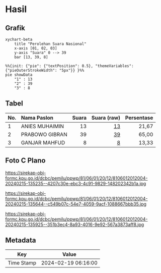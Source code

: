 # Hasil

## Grafik

```mermaid
xychart-beta
    title "Perolehan Suara Nasional"
    x-axis [01, 02, 03]
    y-axis "Suara" 0 --> 39
    bar [13, 39, 8]
```

```mermaid
%%{init: {"pie": {"textPosition": 0.5}, "themeVariables": {"pieOuterStrokeWidth": "5px"}} }%%
pie showData
    "1" : 13
    "2" : 39
    "3" : 8
```

## Tabel

| No. | Nama Paslon    | Suara | Suara (raw) | Persentase |
|:--- |:-------------- | -----:| -----------:| ----------:|
| 1   | ANIES MUHAIMIN | 13    | [13][p-1]   | 21,67      |
| 2   | PRABOWO GIBRAN | 39    | [39][p-2]   | 65,00      |
| 3   | GANJAR MAHFUD  | 8     | [8][p-3]    | 13,33      |


[p-1]: https://github.com/gigit-pemilu/pemilu-2024/blob/main/pilpres/hitung-suara/sub/81-maluku/sub/06-seram-bagian-barat/sub/01-kairatu/sub/2012-hatusua/sub/004-tps/sub/paslon-1.txt
[p-2]: https://github.com/gigit-pemilu/pemilu-2024/blob/main/pilpres/hitung-suara/sub/81-maluku/sub/06-seram-bagian-barat/sub/01-kairatu/sub/2012-hatusua/sub/004-tps/sub/paslon-2.txt
[p-3]: https://github.com/gigit-pemilu/pemilu-2024/blob/main/pilpres/hitung-suara/sub/81-maluku/sub/06-seram-bagian-barat/sub/01-kairatu/sub/2012-hatusua/sub/004-tps/sub/paslon-3.txt

## Foto C Plano

https://sirekap-obj-formc.kpu.go.id/dcbc/pemilu/ppwp/81/06/01/20/12/8106012012004-20240215-135235--4207c30e-ebc3-4c91-9829-148202342b1a.jpg

https://sirekap-obj-formc.kpu.go.id/dcbc/pemilu/ppwp/81/06/01/20/12/8106012012004-20240215-135644--c549b07c-54e7-4059-9acf-1088667bbb35.jpg

https://sirekap-obj-formc.kpu.go.id/dcbc/pemilu/ppwp/81/06/01/20/12/8106012012004-20240215-135925--351b3ec4-8a93-4016-9e92-567a3873aff8.jpg


## Metadata

| Key        | Value               |
| ---------- | ------------------- |
| Time Stamp | 2024-02-19 06:16:00 |



